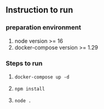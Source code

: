 ## Instruction to run

### preparation environment
1. node version >= 16
2. docker-compose version >= 1.29

### Steps to run
1. `docker-compose up -d`

2. `npm install`

3. `node .`
